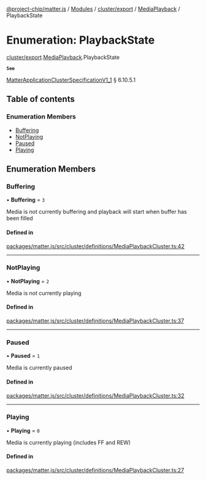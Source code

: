 [@project-chip/matter.js](../README.md) / [Modules](../modules.md) / [cluster/export](../modules/cluster_export.md) / [MediaPlayback](../modules/cluster_export.MediaPlayback.md) / PlaybackState

# Enumeration: PlaybackState

[cluster/export](../modules/cluster_export.md).[MediaPlayback](../modules/cluster_export.MediaPlayback.md).PlaybackState

**`See`**

[MatterApplicationClusterSpecificationV1_1](../interfaces/spec_export.MatterApplicationClusterSpecificationV1_1.md) § 6.10.5.1

## Table of contents

### Enumeration Members

- [Buffering](cluster_export.MediaPlayback.PlaybackState.md#buffering)
- [NotPlaying](cluster_export.MediaPlayback.PlaybackState.md#notplaying)
- [Paused](cluster_export.MediaPlayback.PlaybackState.md#paused)
- [Playing](cluster_export.MediaPlayback.PlaybackState.md#playing)

## Enumeration Members

### Buffering

• **Buffering** = ``3``

Media is not currently buffering and playback will start when buffer has been filled

#### Defined in

[packages/matter.js/src/cluster/definitions/MediaPlaybackCluster.ts:42](https://github.com/project-chip/matter.js/blob/dfd1dc35/packages/matter.js/src/cluster/definitions/MediaPlaybackCluster.ts#L42)

___

### NotPlaying

• **NotPlaying** = ``2``

Media is not currently playing

#### Defined in

[packages/matter.js/src/cluster/definitions/MediaPlaybackCluster.ts:37](https://github.com/project-chip/matter.js/blob/dfd1dc35/packages/matter.js/src/cluster/definitions/MediaPlaybackCluster.ts#L37)

___

### Paused

• **Paused** = ``1``

Media is currently paused

#### Defined in

[packages/matter.js/src/cluster/definitions/MediaPlaybackCluster.ts:32](https://github.com/project-chip/matter.js/blob/dfd1dc35/packages/matter.js/src/cluster/definitions/MediaPlaybackCluster.ts#L32)

___

### Playing

• **Playing** = ``0``

Media is currently playing (includes FF and REW)

#### Defined in

[packages/matter.js/src/cluster/definitions/MediaPlaybackCluster.ts:27](https://github.com/project-chip/matter.js/blob/dfd1dc35/packages/matter.js/src/cluster/definitions/MediaPlaybackCluster.ts#L27)
